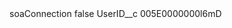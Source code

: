 <?xml version="1.0" encoding="UTF-8"?>
<CustomMetadata xmlns="http://soap.sforce.com/2006/04/metadata" xmlns:xsi="http://www.w3.org/2001/XMLSchema-instance" xmlns:xsd="http://www.w3.org/2001/XMLSchema">
    <label>soaConnection</label>
    <protected>false</protected>
    <values>
        <field>UserID__c</field>
        <value xsi:type="xsd:string">005E0000000l6mD</value>
    </values>
</CustomMetadata>
